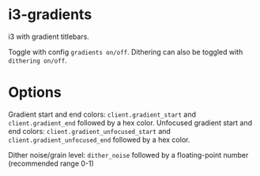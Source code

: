 # i3-gradients

i3 with gradient titlebars.

Toggle with config `gradients on/off`. Dithering can also be toggled with `dithering on/off`.

# Options

Gradient start and end colors: `client.gradient_start` and `client.gradient_end` followed by a hex color.
Unfocused gradient start and end colors: `client.gradient_unfocused_start` and `client.gradient_unfocused_end` followed by a hex color.


Dither noise/grain level: `dither_noise` followed by a floating-point number (recommended range 0-1)
